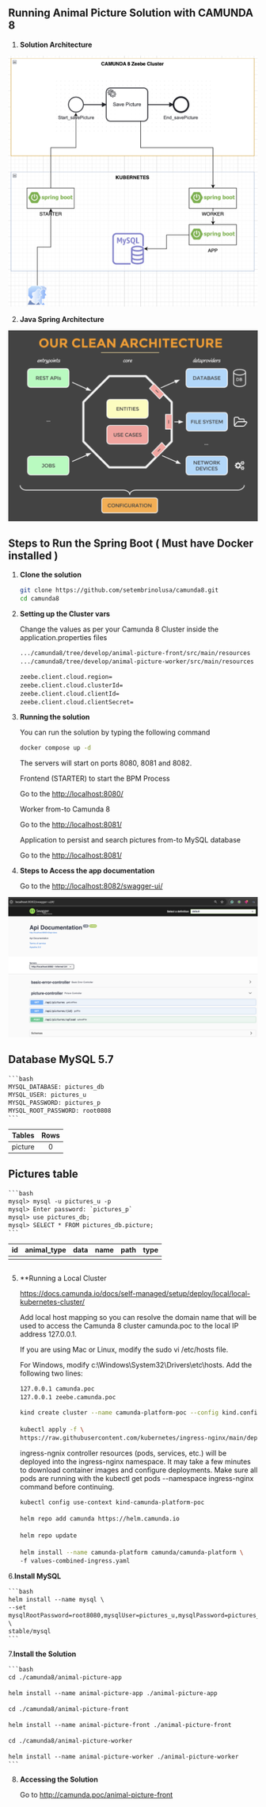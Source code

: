 ## Running Animal Picture Solution with CAMUNDA 8


1. **Solution Architecture**

![Solution Architecture](arquitecture.png)

2. **Java Spring Architecture**

![Java Clean Architecture](clean.png)

## Steps to Run the Spring Boot ( Must have Docker installed )

1. **Clone the solution**

	```bash
    git clone https://github.com/setembrinolusa/camunda8.git
    cd camunda8
	```

2. **Setting up the Cluster vars**

    Change the values as per your Camunda 8 Cluster inside the application.properties files
    
	```bash
    .../camunda8/tree/develop/animal-picture-front/src/main/resources
    .../camunda8/tree/develop/animal-picture-worker/src/main/resources
	```

	```bash
	zeebe.client.cloud.region=
	zeebe.client.cloud.clusterId=
	zeebe.client.cloud.clientId=
	zeebe.client.cloud.clientSecret=
	```

3. **Running the solution**

    You can run the solution by typing the following command

	```bash
    docker compose up -d
	```

    The servers will start on ports 8080, 8081 and 8082.

    Frontend (STARTER) to start the BPM Process
    
    Go to the <http://localhost:8080/>


    Worker from-to Camunda 8

    Go to the <http://localhost:8081/>


    Application to persist and search pictures from-to MySQL database

    Go to the <http://localhost:8081/>


4. **Steps to Access the app documentation**

    Go to the <http://localhost:8082/swagger-ui/>

![swagger](swagger.png)

## Database MySQL 5.7

	```bash
    MYSQL_DATABASE: pictures_db
    MYSQL_USER: pictures_u
    MYSQL_PASSWORD: pictures_p
    MYSQL_ROOT_PASSWORD: root0808
	```

| Tables       | Rows |
|--------------|:----:|
| picture      |  0   |

## Pictures table

	```bash
    mysql> mysql -u pictures_u -p
    mysql> Enter password: `pictures_p`
    mysql> use pictures_db;
    mysql> SELECT * FROM pictures_db.picture;
	```

| id  | animal_type | data       | name       | path       | type       |
|-----|:-----------:|:----------:|:----------:|:----------:|:----------:|
|     |             |            |            |            |            |

## 

5. **Running a Local Cluster

	https://docs.camunda.io/docs/self-managed/setup/deploy/local/local-kubernetes-cluster/

	Add local host mapping so you can resolve the domain name 
	that will be used to access the Camunda 8 cluster camunda.poc to the local IP address 127.0.0.1.
 	
 	If you are using Mac or Linux, modify the sudo vi /etc/hosts file. 
 	
 	For Windows, modify c:\Windows\System32\Drivers\etc\hosts. Add the following two lines:
 
	```bash
	127.0.0.1 camunda.poc
	127.0.0.1 zeebe.camunda.poc
	```
	```bash
	kind create cluster --name camunda-platform-poc --config kind.config
	
	kubectl apply -f \
	https://raw.githubusercontent.com/kubernetes/ingress-nginx/main/deploy/static/provider/kind/deploy.yaml
	```
	
	ingress-ngnix controller resources (pods, services, etc.) 
	will be deployed into the ingress-nginx namespace. 
	It may take a few minutes to download container images and configure deployments. 
	Make sure all pods are running with the 
	kubectl get pods --namespace ingress-nginx command before continuing.

	```bash
	kubectl config use-context kind-camunda-platform-poc
	
	helm repo add camunda https://helm.camunda.io
	
	helm repo update

	helm install --name camunda-platform camunda/camunda-platform \ 
	-f values-combined-ingress.yaml
	```

6.**Install MySQL**
	
	```bash
	helm install --name mysql \ 
	--set mysqlRootPassword=root8080,mysqlUser=pictures_u,mysqlPassword=pictures_p,mysqlDatabase=pictures_db \ 
	stable/mysql
	```

7.**Install the Solution**

	```bash
    cd ./camunda8/animal-picture-app
    
    helm install --name animal-picture-app ./animal-picture-app

    cd ./camunda8/animal-picture-front
    
    helm install --name animal-picture-front ./animal-picture-front

    cd ./camunda8/animal-picture-worker
    
    helm install --name animal-picture-worker ./animal-picture-worker
	```

8. **Accessing the Solution**

	Go to http://camunda.poc/animal-picture-front
